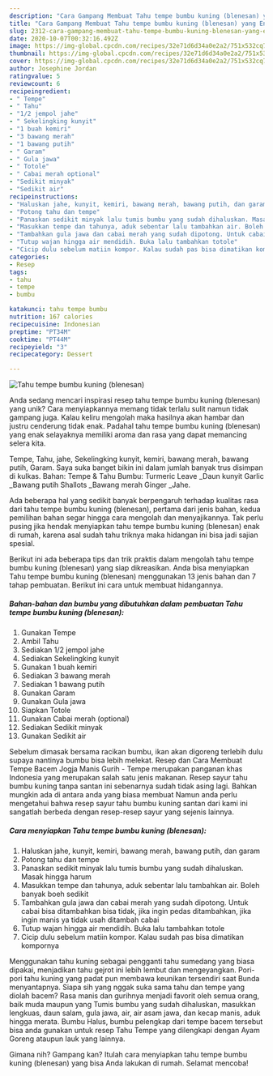```yaml
---
description: "Cara Gampang Membuat Tahu tempe bumbu kuning (blenesan) yang Enak Banget"
title: "Cara Gampang Membuat Tahu tempe bumbu kuning (blenesan) yang Enak Banget"
slug: 2312-cara-gampang-membuat-tahu-tempe-bumbu-kuning-blenesan-yang-enak-banget
date: 2020-10-07T00:32:16.492Z
image: https://img-global.cpcdn.com/recipes/32e71d6d34a0e2a2/751x532cq70/tahu-tempe-bumbu-kuning-blenesan-foto-resep-utama.jpg
thumbnail: https://img-global.cpcdn.com/recipes/32e71d6d34a0e2a2/751x532cq70/tahu-tempe-bumbu-kuning-blenesan-foto-resep-utama.jpg
cover: https://img-global.cpcdn.com/recipes/32e71d6d34a0e2a2/751x532cq70/tahu-tempe-bumbu-kuning-blenesan-foto-resep-utama.jpg
author: Josephine Jordan
ratingvalue: 5
reviewcount: 6
recipeingredient:
- " Tempe"
- " Tahu"
- "1/2 jempol jahe"
- " Sekelingking kunyit"
- "1 buah kemiri"
- "3 bawang merah"
- "1 bawang putih"
- " Garam"
- " Gula jawa"
- " Totole"
- " Cabai merah optional"
- "Sedikit minyak"
- "Sedikit air"
recipeinstructions:
- "Haluskan jahe, kunyit, kemiri, bawang merah, bawang putih, dan garam"
- "Potong tahu dan tempe"
- "Panaskan sedikit minyak lalu tumis bumbu yang sudah dihaluskan. Masak hingga harum"
- "Masukkan tempe dan tahunya, aduk sebentar lalu tambahkan air. Boleh banyak boeh sedikit"
- "Tambahkan gula jawa dan cabai merah yang sudah dipotong. Untuk cabai bisa ditambahkan bisa tidak, jika ingin pedas ditambahkan, jika ingin manis ya tidak usah ditambah cabai"
- "Tutup wajan hingga air mendidih. Buka lalu tambahkan totole"
- "Cicip dulu sebelum matiin kompor. Kalau sudah pas bisa dimatikan kompornya"
categories:
- Resep
tags:
- tahu
- tempe
- bumbu

katakunci: tahu tempe bumbu 
nutrition: 167 calories
recipecuisine: Indonesian
preptime: "PT34M"
cooktime: "PT44M"
recipeyield: "3"
recipecategory: Dessert

---
```



![Tahu tempe bumbu kuning (blenesan)](https://img-global.cpcdn.com/recipes/32e71d6d34a0e2a2/751x532cq70/tahu-tempe-bumbu-kuning-blenesan-foto-resep-utama.jpg)

Anda sedang mencari inspirasi resep tahu tempe bumbu kuning (blenesan) yang unik? Cara menyiapkannya memang tidak terlalu sulit namun tidak gampang juga. Kalau keliru mengolah maka hasilnya akan hambar dan justru cenderung tidak enak. Padahal tahu tempe bumbu kuning (blenesan) yang enak selayaknya memiliki aroma dan rasa yang dapat memancing selera kita.

Tempe, Tahu, jahe, Sekelingking kunyit, kemiri, bawang merah, bawang putih, Garam. Saya suka banget bikin ini dalam jumlah banyak trus disimpan di kulkas. Bahan: Tempe &amp; Tahu Bumbu: Turmeric Leave _Daun kunyit Garlic _Bawang putih Shallots _Bawang merah Ginger _Jahe.

Ada beberapa hal yang sedikit banyak berpengaruh terhadap kualitas rasa dari tahu tempe bumbu kuning (blenesan), pertama dari jenis bahan, kedua pemilihan bahan segar hingga cara mengolah dan menyajikannya. Tak perlu pusing jika hendak menyiapkan tahu tempe bumbu kuning (blenesan) enak di rumah, karena asal sudah tahu triknya maka hidangan ini bisa jadi sajian spesial.


Berikut ini ada beberapa tips dan trik praktis dalam mengolah tahu tempe bumbu kuning (blenesan) yang siap dikreasikan. Anda bisa menyiapkan Tahu tempe bumbu kuning (blenesan) menggunakan 13 jenis bahan dan 7 tahap pembuatan. Berikut ini cara untuk membuat hidangannya.

<!--inarticleads1-->

##### Bahan-bahan dan bumbu yang dibutuhkan dalam pembuatan Tahu tempe bumbu kuning (blenesan):

1. Gunakan  Tempe
1. Ambil  Tahu
1. Sediakan 1/2 jempol jahe
1. Sediakan  Sekelingking kunyit
1. Gunakan 1 buah kemiri
1. Sediakan 3 bawang merah
1. Sediakan 1 bawang putih
1. Gunakan  Garam
1. Gunakan  Gula jawa
1. Siapkan  Totole
1. Gunakan  Cabai merah (optional)
1. Sediakan Sedikit minyak
1. Gunakan Sedikit air


Sebelum dimasak bersama racikan bumbu, ikan akan digoreng terlebih dulu supaya nantinya bumbu bisa lebih melekat. Resep dan Cara Membuat Tempe Bacem Jogja Manis Gurih - Tempe merupakan panganan khas Indonesia yang merupakan salah satu jenis makanan. Resep sayur tahu bumbu kuning tanpa santan ini sebenarnya sudah tidak asing lagi. Bahkan mungkin ada di antara anda yang biasa membuat Namun anda perlu mengetahui bahwa resep sayur tahu bumbu kuning santan dari kami ini sangatlah berbeda dengan resep-resep sayur yang sejenis lainnya. 

<!--inarticleads2-->

##### Cara menyiapkan Tahu tempe bumbu kuning (blenesan):

1. Haluskan jahe, kunyit, kemiri, bawang merah, bawang putih, dan garam
1. Potong tahu dan tempe
1. Panaskan sedikit minyak lalu tumis bumbu yang sudah dihaluskan. Masak hingga harum
1. Masukkan tempe dan tahunya, aduk sebentar lalu tambahkan air. Boleh banyak boeh sedikit
1. Tambahkan gula jawa dan cabai merah yang sudah dipotong. Untuk cabai bisa ditambahkan bisa tidak, jika ingin pedas ditambahkan, jika ingin manis ya tidak usah ditambah cabai
1. Tutup wajan hingga air mendidih. Buka lalu tambahkan totole
1. Cicip dulu sebelum matiin kompor. Kalau sudah pas bisa dimatikan kompornya


Menggunakan tahu kuning sebagai pengganti tahu sumedang yang biasa dipakai, menjadikan tahu gejrot ini lebih lembut dan mengeyangkan. Pori-pori tahu kuning yang padat pun membawa keunikan tersendiri saat Bunda menyantapnya. Siapa sih yang nggak suka sama tahu dan tempe yang diolah bacem? Rasa manis dan gurihnya menjadi favorit oleh semua orang, baik muda maupun yang Tumis bumbu yang sudah dihaluskan, masukkan lengkuas, daun salam, gula jawa, air, air asam jawa, dan kecap manis, aduk hingga merata. Bumbu Halus, bumbu pelengkap dari tempe bacem tersebut bisa anda gunakan untuk resep Tahu Tempe yang dilengkapi dengan Ayam Goreng ataupun lauk yang lainnya. 

Gimana nih? Gampang kan? Itulah cara menyiapkan tahu tempe bumbu kuning (blenesan) yang bisa Anda lakukan di rumah. Selamat mencoba!
